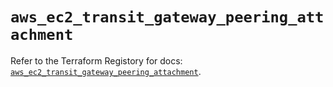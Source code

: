 # `aws_ec2_transit_gateway_peering_attachment`

Refer to the Terraform Registory for docs: [`aws_ec2_transit_gateway_peering_attachment`](https://registry.terraform.io/providers/hashicorp/aws/4.66.0/docs/resources/ec2_transit_gateway_peering_attachment).
